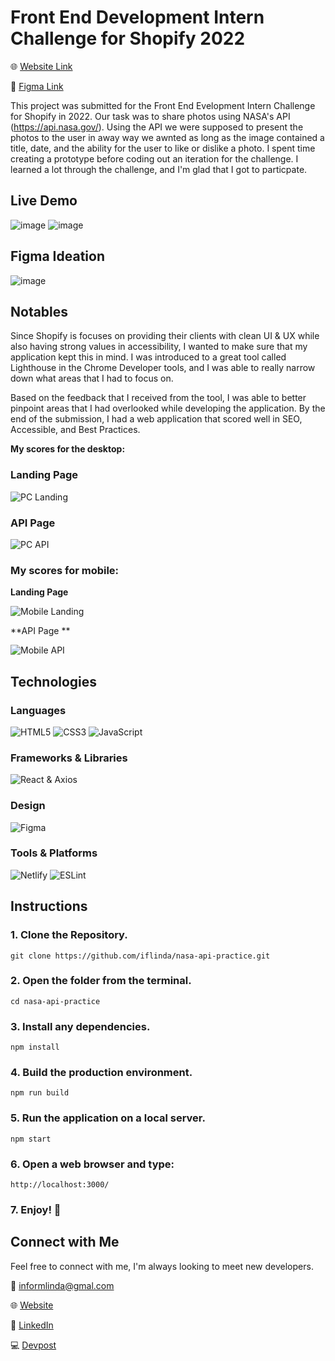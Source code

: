 # Front End Development Intern Challenge for Shopify 2022
🌐 [Website Link](https://shopify-2022-internship.herokuapp.com/)

🎨 [Figma Link](https://www.figma.com/file/5whvoEmtXZCiNrVxA8pkcS/Shopify-Front-End-Developer-Intern-Challenge?node-id=0%3A1)

This project was submitted for the Front End Evelopment Intern Challenge for Shopify in 2022. Our task was to share photos using NASA's API (https://api.nasa.gov/). Using the API we were supposed to present the photos to the user in away way we awnted as long as the image contained a title, date, and the ability for the user to like or dislike a photo. I spent time creating a prototype before coding out an iteration for the challenge. I learned a lot through the challenge, and I'm glad that I got to particpate.

## Live Demo
![image](https://user-images.githubusercontent.com/68607795/150318369-ef27c4f3-0bf1-4383-9d65-52c1e1c10368.png)
![image](https://user-images.githubusercontent.com/68607795/150320468-8106fbf8-0ac7-4b25-a396-acc399388eed.png)


## Figma Ideation
![image](https://user-images.githubusercontent.com/68607795/150318292-cc30498c-bdfb-46bf-8313-253503fd0ba6.png)

## Notables

Since Shopify is focuses on providing their clients with clean UI & UX while also having strong values in accessibility, I wanted to make sure that my application kept this in mind. I was introduced to a great tool called Lighthouse in the Chrome Developer tools, and I was able to really narrow down what areas that I had to focus on.

Based on the feedback that I received from the tool, I was able to better pinpoint areas that I had overlooked while developing the application. By the end of the submission, I had a web application that scored well in SEO, Accessible, and Best Practices.

**My scores for the desktop:**

### Landing Page

![PC Landing](https://user-images.githubusercontent.com/68607795/150319384-1dcc00d8-fe2a-4322-b540-34fe25281c35.png)

### API Page

![PC API](https://user-images.githubusercontent.com/68607795/150319492-cfaeb2c7-0f64-4e64-b702-f6e50bd042b1.png)

### My scores for mobile:

**Landing Page**

![Mobile Landing](https://user-images.githubusercontent.com/68607795/150320997-88c3685f-c7ee-43bf-911d-3c2de47605c8.png)

**API Page **

![Mobile API](https://user-images.githubusercontent.com/68607795/150321551-c85344af-bf1b-48f1-abc9-5f738becd03c.png)


## Technologies

### Languages
![HTML5](https://img.shields.io/badge/html5-%23E34F26.svg?style=for-the-badge&logo=html5&logoColor=white)
![CSS3](https://img.shields.io/badge/css3-%231572B6.svg?style=for-the-badge&logo=css3&logoColor=white)
![JavaScript](https://img.shields.io/badge/javascript-%23323330.svg?style=for-the-badge&logo=javascript&logoColor=%23F7DF1E)

### Frameworks & Libraries
![React](https://img.shields.io/badge/react-%2320232a.svg?style=for-the-badge&logo=react&logoColor=%2361DAFB) & Axios

### Design
![Figma](https://img.shields.io/badge/figma-%23F24E1E.svg?style=for-the-badge&logo=figma&logoColor=white)


### Tools & Platforms
![Netlify](https://img.shields.io/badge/netlify-%23000000.svg?style=for-the-badge&logo=netlify&logoColor=#00C7B7)
![ESLint](https://img.shields.io/badge/ESLint-4B3263?style=for-the-badge&logo=eslint&logoColor=white)


## Instructions

### 1. Clone the Repository.
```
git clone https://github.com/iflinda/nasa-api-practice.git
```

### 2. Open the folder from the terminal.
```
cd nasa-api-practice
```

### 3.  Install any dependencies.
```
npm install
```

### 4. Build the production environment.
```
npm run build
```

### 5. Run the application on a local server.
```
npm start
```

### 6. Open a web browser and type: 
```
http://localhost:3000/

```

### 7. Enjoy! 🎉

## Connect with Me

Feel free to connect with me, I'm always looking to meet new developers.

📧 [informlinda@gmal.com](mailto:informlinda@gmail.com)

🌐 [Website](https://www.lindaful.com)

💼 [LinkedIn](https://www.linkedin.com/in/iflinda)

💻 [Devpost](https://devpost.com/iflinda)
